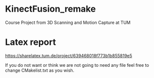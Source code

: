 # KinectFusion_remake
Course Project from 3D Scanning and Motion Capture at TUM
# Latex report
https://sharelatex.tum.de/project/639468018f773b1b855819e5

If you do not want or think we are not going to need any file feel free to change CMakelist.txt as you wish.
